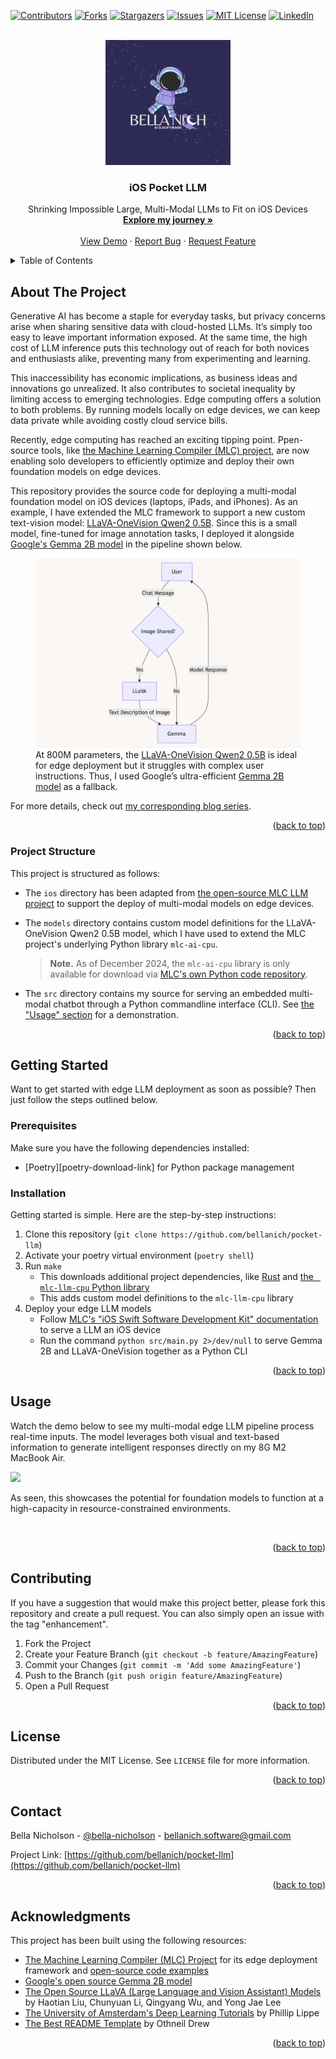 <!-- Source: https://github.com/othneildrew/Best-README-Template/pull/73 -->

<a name="readme-top"></a>








<!-- PROJECT SHIELDS -->
<!--
*** https://www.markdownguide.org/basic-syntax/#reference-style-links
-->
[![Contributors][contributors-shield]][contributors-url]
[![Forks][forks-shield]][forks-url]
[![Stargazers][stars-shield]][stars-url]
[![Issues][issues-shield]][issues-url]
[![MIT License][license-shield]][license-url]
[![LinkedIn][linkedin-shield]][linkedin-url]


<!-- PROJECT LOGO -->
<br />
<div align="center">
  <! -- Uncomment to turn logo image into a link -->
  <img src="images/logo.png" alt="Logo" width="200" height="200">

  <h3 align="center"> iOS Pocket LLM </h3>

  <p align="center">
   Shrinking Impossible Large, Multi-Modal LLMs to Fit on iOS Devices
    <br />
    <a href="https://bellanich.github.io/post/edge-llm-mlc"><strong>Explore my journey »</strong></a>
    <br />
    <br />
    <a href="#usage">View Demo</a>
    ·
    <a href="https://github.com/bellanich/pocket-llm/issues">Report Bug</a>
    ·
    <a href="https://github.com/bellanich/pocket-llm/issues">Request Feature</a>
  </p>
</div>



<!-- TABLE OF CONTENTS -->
<details>
  <summary>Table of Contents</summary>
  <ol>
    <li>
      <a href="#about-the-project">About The Project</a>
      <ul>
        <!-- <li><a href="#features">Features</a></li> -->
        <li><a href="#project-structure">Project Structure</a></li>
        <!-- <li><a href="#built-with">Built With</a></li> -->
      </ul>
    </li>
    <li>
      <a href="#getting-started">Getting Started</a>
      <ul>
        <li><a href="#prerequisites">Prerequisites</a></li>
        <li><a href="#installation">Installation</a></li>
      </ul>
    </li>
    <li><a href="#usage">Usage</a></li>
    <li><a href="#contributing">Contributing</a></li>
    <li><a href="#license">License</a></li>
    <li><a href="#contact">Contact</a></li>
    <li><a href="#acknowledgments">Acknowledgments</a></li>
  </ol>
</details>



## About The Project

Generative AI has become a staple for everyday tasks, but privacy concerns arise when sharing sensitive data with cloud-hosted LLMs. It’s simply too easy to leave important information exposed. At the same time, the high cost of LLM inference puts this technology out of reach for both novices and enthusiasts alike, preventing many from experimenting and learning.

This inaccessibility has economic implications, as business ideas and innovations go unrealized. It also contributes to societal inequality by limiting access to emerging technologies. Edge computing offers a solution to both problems. By running models locally on edge devices, we can keep data private while avoiding costly cloud service bills.

Recently, edge computing has reached an exciting tipping point. Ppen-source tools, like [the Machine Learning Compiler (MLC) project](https://llm.mlc.ai), are now enabling solo developers to efficiently optimize and deploy their own foundation models on edge devices.

This repository provides the source code for deploying a multi-modal foundation model on iOS devices (laptops, iPads, and iPhones). As an example, I have extended the MLC framework to support a new custom text-vision model: [LLaVA-OneVision Qwen2 0.5B](https://huggingface.co/llava-hf/llava-onevision-qwen2-0.5b-ov-hf). Since this is a small model, fine-tuned for image annotation tasks, I deployed it alongside [Google's Gemma 2B model](https://ai.google.dev/gemma) in the pipeline shown below.


<figure>
  <img src="images/model_flowchart.png">
  <figcaption>
  At 800M parameters, the <a href="https://llava-vl.github.io/blog/2024-08-05-llava-onevision/">LLaVA-OneVision Qwen2 0.5B</a> is ideal for edge deployment but it struggles with complex user instructions. Thus, I used Google’s ultra-efficient <a href="https://huggingface.co/google/gemma-2b">Gemma 2B model</a> as a fallback.
  </figcaption>
</figure>

For more details, check out [my corresponding blog series](https://bellanich.github.io/post/edge-llm-mlc/).

<p align="right">(<a href="#readme-top">back to top</a>)</p>

### Project Structure

This project is structured as follows:

* The `ios` directory has been adapted from [the open-source MLC LLM project](https://github.com/mlc-ai/mlc-llm) to support the deploy of multi-modal models on edge devices.
* The `models` directory contains custom model definitions for the LLaVA-OneVision Qwen2 0.5B model, which I have used to extend the MLC project's underlying Python library `mlc-ai-cpu`.

    > **Note.** As of December 2024, the `mlc-ai-cpu` library is only available for download via [MLC's own Python code repository](https://mlc.ai/wheels).

* The `src` directory contains my source for serving an embedded multi-modal chatbot through a Python commandline interface (CLI). See [the "Usage" section](#usage) for a demonstration.


<p align="right">(<a href="#readme-top">back to top</a>)</p>



<!-- GETTING STARTED -->
## Getting Started

Want to get started with edge LLM deployment as soon as possible? Then just follow the steps outlined below.

### Prerequisites

Make sure you have the following dependencies installed:

* [Poetry][poetry-download-link] for Python package management


### Installation

Getting started is simple. Here are the step-by-step instructions:

1. Clone this repository (`git clone https://github.com/bellanich/pocket-llm`)
2. Activate your poetry virtual environment (`poetry shell`)
3. Run `make`
   * This downloads additional project dependencies, like [Rust](https://sh.rustup.rs) and [the ` mlc-llm-cpu` Python library](https://llm.mlc.ai/docs/install/mlc_llm.html)
   * This adds custom model definitions to the `mlc-llm-cpu` library
4. Deploy your edge LLM models
    * Follow [MLC's "iOS Swift Software Development Kit" documentation](https://llm.mlc.ai/docs/deploy/ios.html) to serve a LLM an iOS device
    * Run the command `python src/main.py 2>/dev/null` to serve Gemma 2B and LLaVA-OneVision together as a Python CLI

<p align="right">(<a href="#readme-top">back to top</a>)</p>



<!-- USAGE EXAMPLES -->
## Usage

Watch the demo below to see my multi-modal edge LLM pipeline process real-time inputs. The model leverages both visual and text-based information to generate intelligent responses directly on my 8G M2 MacBook Air.

<img src="images/demo.gif">

As seen, this showcases the potential for foundation models to function at a high-capacity in resource-constrained environments.

<br/>

<p align="right">(<a href="#readme-top">back to top</a>)</p>


<!-- CONTRIBUTING -->
## Contributing

If you have a suggestion that would make this project better, please fork this repository and create a pull request. You can also simply open an issue with the tag "enhancement".

1. Fork the Project
2. Create your Feature Branch (`git checkout -b feature/AmazingFeature`)
1. Commit your Changes (`git commit -m 'Add some AmazingFeature'`)
2. Push to the Branch (`git push origin feature/AmazingFeature`)
3. Open a Pull Request

<p align="right">(<a href="#readme-top">back to top</a>)</p>



<!-- LICENSE -->
## License

Distributed under the MIT License. See `LICENSE` file for more information.

<p align="right">(<a href="#readme-top">back to top</a>)</p>



<!-- CONTACT -->
## Contact

Bella Nicholson - [@bella-nicholson](https://www.linkedin.com/in/bella-nicholson/) - bellanich.software@gmail.com

Project Link: [https://github.com/bellanich/pocket-llm](https://github.com/bellanich/pocket-llm)




<p align="right">(<a href="#readme-top">back to top</a>)</p>



<!-- ACKNOWLEDGMENTS -->
## Acknowledgments

This project has been built using the following resources:

<!-- Here are the sources that I used to formulate this template repository: -->
* [The Machine Learning Compiler (MLC) Project](https://llm.mlc.ai) for its edge deployment framework and [open-source code examples](https://github.com/mlc-ai/mlc-llm)
* [Google's open source Gemma 2B model](https://ai.google.dev/gemma)
* [The Open Source LLaVA (Large Language and Vision Assistant) Models](https://llava-vl.github.io) by Haotian Liu, Chunyuan Li,  Qingyang Wu,  and Yong Jae Lee
* [The University of Amsterdam's Deep Learning Tutorials](https://uvadlc-notebooks.readthedocs.io/en/latest/) by Phillip Lippe
* [The Best README Template](https://github.com/othneildrew/Best-README-Template) by Othneil Drew

<p align="right">(<a href="#readme-top">back to top</a>)</p>


<!-- MARKDOWN LINKS & IMAGES -->
<!-- https://www.markdownguide.org/basic-syntax/#reference-style-links -->
[contributors-shield]: https://img.shields.io/github/contributors/bellanich/pocket-llm.svg?style=for-the-badge
[contributors-url]: https://github.com/bellanich/pocket-llm/graphs/contributors
[forks-shield]: https://img.shields.io/github/forks/bellanich/pocket-llm.svg?style=for-the-badge
[forks-url]: https://github.com/bellanich/pocket-llm/network/members
[stars-shield]: https://img.shields.io/github/stars/bellanich/pocket-llm.svg?style=for-the-badge
[stars-url]: https://github.com/bellanich/pocket-llm/stargazers
[issues-shield]: https://img.shields.io/github/issues/bellanich/pocket-llm.svg?style=for-the-badge
[issues-url]: https://github.com/bellanich/pocket-llm/issues
[license-shield]: https://img.shields.io/github/license/bellanich/pocket-llm.svg?label=license&style=for-the-badge
[license-url]: https://github.com/bellanich/pocket-llm/blob/master/LICENSE.txt
[linkedin-shield]: https://img.shields.io/badge/-LinkedIn-black.svg?style=for-the-badge&logo=linkedin&colorB=555
[linkedin-url]: https://www.linkedin.com/in/bella-nicholson/
[product-screenshot]: images/screenshot.png
<!-- Badges for tooling and frameworks  -->
[pre-commit-badge-url]: https://img.shields.io/badge/-React%2520Router?style=for-the-badge&logo=precommit&logoColor=%23FAB040&label=precommit&color=gray&link=https%3A%2F%2Fpre-commit.com
[pre-commit-website]: https://pre-commit.com
[commitlint-badge-url]: https://img.shields.io/badge/-React%2520Router?style=for-the-badge&logo=commitlint&label=commitlint&labelColor=%23000000&color=%23000000&link=https%3A%2F%2Fcommitlint.js.org%2F%23%2F
[commitlint-website]: https://commitlint.js.org/#/
[copier-badge-url]: https://img.shields.io/badge/-React%2520Router?style=for-the-badge&logo=python&logoColor=orange&label=copier&labelColor=white&color=white&link=https%3A%2F%2Fcommitlint.js.org%2F%23%2F
[copier-website]: https://copier.readthedocs.io/en/stable/
[pytest-badge-url]: https://img.shields.io/badge/-ReactJS%2520?style=for-the-badge&logo=pytest&logoColor=%230A9EDC&label=PyTest&labelColor=gray&color=gray
[pytest-website]: https://docs.pytest.org/en/7.4.x/contents.html
[github-actions-badge-url]: https://img.shields.io/badge/-ReactJS%2520?style=for-the-badge&logo=githubactions&logoColor=%232088FF&label=GitHub%20Actions&labelColor=white&color=white
[github-actions-website]: https://docs.github.com/en/actions/learn-github-actions/understanding-github-actions
[link-download-copier]: https://copier.readthedocs.io/en/stable/#installation
[github-cli-badge-url]: https://img.shields.io/badge/-React%2520Router?style=for-the-badge&logo=github&logoColor=white&label=GitHub%20CLI&labelColor=black&color=black
[github-cli-website]: https://cli.github.com
[link-download-github-cli]: https://cli.github.com/manual/
[poetry-badge-url]: https://img.shields.io/badge/-React%252520%3F?style=for-the-badge&logo=poetry&logoColor=%2360A5FA&label=Poetry&labelColor=%2310142c&color=%2310142c
[poetry-website]: https://python-poetry.org
